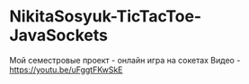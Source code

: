 # NikitaSosyuk-TicTacToe-JavaSockets
Мой семестровые проект - онлайн игра на сокетах 
Видео - https://youtu.be/uFggtFKwSkE
